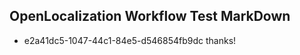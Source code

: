 ## OpenLocalization Workflow Test MarkDown
* e2a41dc5-1047-44c1-84e5-d546854fb9dc thanks!

<!--HONumber=Aug16_HO1-->


